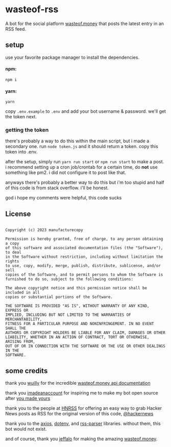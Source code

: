 # wasteof-rss
A bot for the social platform [wasteof.money](https://wasteof.money) that posts the latest entry in an RSS feed.
## setup

use your favorite package manager to install the dependencies.
#### npm:
`npm i`
#### yarn:
`yarn`

copy `.env.example` to `.env` and add your bot username & password. we'll get the token next.

### getting the token
there's probably a way to do this within the main script, but i made a secondary one. run `node token.js` and it should return a token. copy this token into .env.

after the setup, simply run `yarn run start` or `npm run start` to make a post. i recommend setting up a cron job/crontab for a certain time, do **not** use something like pm2. i did not configure it to post like that.

anyways there's probably a better way to do this but i'm too stupid and half of this code is from stack overflow. i'll be honest.

god i hope my comments were helpful, this code sucks

## License
```MIT License

Copyright (c) 2023 manufacturecopy

Permission is hereby granted, free of charge, to any person obtaining a copy
of this software and associated documentation files (the "Software"), to deal
in the Software without restriction, including without limitation the rights
to use, copy, modify, merge, publish, distribute, sublicense, and/or sell
copies of the Software, and to permit persons to whom the Software is
furnished to do so, subject to the following conditions:

The above copyright notice and this permission notice shall be included in all
copies or substantial portions of the Software.

THE SOFTWARE IS PROVIDED "AS IS", WITHOUT WARRANTY OF ANY KIND, EXPRESS OR
IMPLIED, INCLUDING BUT NOT LIMITED TO THE WARRANTIES OF MERCHANTABILITY,
FITNESS FOR A PARTICULAR PURPOSE AND NONINFRINGEMENT. IN NO EVENT SHALL THE
AUTHORS OR COPYRIGHT HOLDERS BE LIABLE FOR ANY CLAIM, DAMAGES OR OTHER
LIABILITY, WHETHER IN AN ACTION OF CONTRACT, TORT OR OTHERWISE, ARISING FROM,
OUT OF OR IN CONNECTION WITH THE SOFTWARE OR THE USE OR OTHER DEALINGS IN THE
SOFTWARE.
```

## some credits
thank you [wuilly](https://wasteof.money/wuilly) for the incredible [wasteof.money api documentation](https://github.com/wulliy/wasteof-docs)

thank you [imadeanaccount](https://wasteof.money/imadeanaccount) for inspiring me to make my bot open source after [you made yours](https://github.com/imadeanaccount1/onionbot)

thank you to the people at [HNRSS](https://hnrss.github.io) for offering an easy way to grab Hacker News posts as RSS for the original version of this code, [@hackernews](https://wasteof.money/@hackernews)

thank you to the [axios](https://axios-http.com), [dotenv](https://www.dotenv.org), and [rss-parser](https://github.com/rbren/rss-parser) libraries. without them, this bot would not exist.

and of course, thank you [jeffalo](https://jeffalo.net) for making the amazing [wasteof.money](https://wasteof.money).
